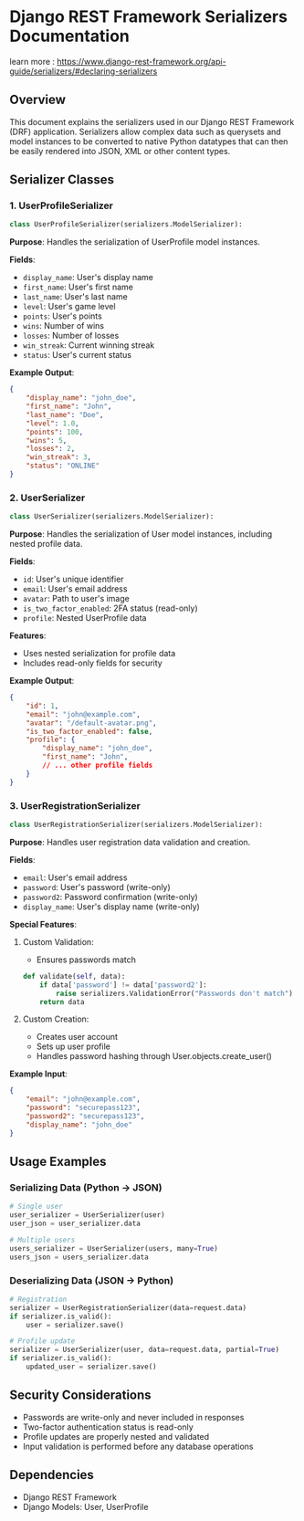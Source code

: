 # Django REST Framework Serializers Documentation
learn more : https://www.django-rest-framework.org/api-guide/serializers/#declaring-serializers
## Overview
This document explains the serializers used in our Django REST Framework (DRF) application. Serializers allow complex data such as querysets and model instances to be converted to native Python datatypes that can then be easily rendered into JSON, XML or other content types.

## Serializer Classes

### 1. UserProfileSerializer
```python
class UserProfileSerializer(serializers.ModelSerializer):
```
**Purpose**: Handles the serialization of UserProfile model instances.

**Fields**:
- `display_name`: User's display name
- `first_name`: User's first name
- `last_name`: User's last name
- `level`: User's game level
- `points`: User's points
- `wins`: Number of wins
- `losses`: Number of losses
- `win_streak`: Current winning streak
- `status`: User's current status

**Example Output**:
```json
{
    "display_name": "john_doe",
    "first_name": "John",
    "last_name": "Doe",
    "level": 1.0,
    "points": 100,
    "wins": 5,
    "losses": 2,
    "win_streak": 3,
    "status": "ONLINE"
}
```

### 2. UserSerializer
```python
class UserSerializer(serializers.ModelSerializer):
```
**Purpose**: Handles the serialization of User model instances, including nested profile data.

**Fields**:
- `id`: User's unique identifier
- `email`: User's email address
- `avatar`: Path to user's  image
- `is_two_factor_enabled`: 2FA status (read-only)
- `profile`: Nested UserProfile data

**Features**:
- Uses nested serialization for profile data
- Includes read-only fields for security

**Example Output**:
```json
{
    "id": 1,
    "email": "john@example.com",
    "avatar": "/default-avatar.png",
    "is_two_factor_enabled": false,
    "profile": {
        "display_name": "john_doe",
        "first_name": "John",
        // ... other profile fields
    }
}
```

### 3. UserRegistrationSerializer
```python
class UserRegistrationSerializer(serializers.ModelSerializer):
```
**Purpose**: Handles user registration data validation and creation.

**Fields**:
- `email`: User's email address
- `password`: User's password (write-only)
- `password2`: Password confirmation (write-only)
- `display_name`: User's display name (write-only)

**Special Features**:
1. Custom Validation:
   - Ensures passwords match
   ```python
   def validate(self, data):
       if data['password'] != data['password2']:
           raise serializers.ValidationError("Passwords don't match")
       return data
   ```

2. Custom Creation:
   - Creates user account
   - Sets up user profile
   - Handles password hashing through User.objects.create_user()

**Example Input**:
```json
{
    "email": "john@example.com",
    "password": "securepass123",
    "password2": "securepass123",
    "display_name": "john_doe"
}
```

## Usage Examples

### Serializing Data (Python → JSON)
```python
# Single user
user_serializer = UserSerializer(user)
user_json = user_serializer.data

# Multiple users
users_serializer = UserSerializer(users, many=True)
users_json = users_serializer.data
```

### Deserializing Data (JSON → Python)
```python
# Registration
serializer = UserRegistrationSerializer(data=request.data)
if serializer.is_valid():
    user = serializer.save()

# Profile update
serializer = UserSerializer(user, data=request.data, partial=True)
if serializer.is_valid():
    updated_user = serializer.save()
```

## Security Considerations
- Passwords are write-only and never included in responses
- Two-factor authentication status is read-only
- Profile updates are properly nested and validated
- Input validation is performed before any database operations

## Dependencies
- Django REST Framework
- Django Models: User, UserProfile